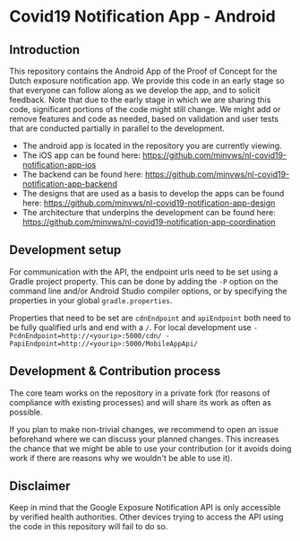 # Covid19 Notification App - Android

## Introduction
This repository contains the Android App of the Proof of Concept for the Dutch exposure notification app. We provide this code in an early stage so that everyone can follow along as we develop the app, and to solicit feedback. Note that due to the early stage in which we are sharing this code, significant portions of the code might still change. We might add or remove features and code as needed, based on validation and user tests that are conducted partially in parallel to the development.

* The android app is located in the repository you are currently viewing.
* The iOS app can be found here: https://github.com/minvws/nl-covid19-notification-app-ios
* The backend can be found here: https://github.com/minvws/nl-covid19-notification-app-backend
* The designs that are used as a basis to develop the apps can be found here: https://github.com/minvws/nl-covid19-notification-app-design
* The architecture that underpins the development can be found here: https://github.com/minvws/nl-covid19-notification-app-coordination

## Development setup
For communication with the API, the endpoint urls need to be set using a Gradle project property. This can be done by adding the `-P` option on the command line and/or Android Studio compiler
options, or by specifying the properties in your global `gradle.properties`.

Properties that need to be set are `cdnEndpoint` and `apiEndpoint` both need to be fully qualified urls and end with a `/`. For local development use `-PcdnEndpoint=http://<yourip>:5000/cdn/ -PapiEndpoint=http://<yourip>:5000/MobileAppApi/` 

## Development & Contribution process

The core team works on the repository in a private fork (for reasons of compliance with existing processes) and will share its work as often as possible.

If you plan to make non-trivial changes, we recommend to open an issue beforehand where we can discuss your planned changes.
This increases the chance that we might be able to use your contribution (or it avoids doing work if there are reasons why we wouldn't be able to use it).

## Disclaimer
Keep in mind that the Google Exposure Notification API is only accessible by verified health authorities. Other devices trying to access the API using the code in this repository will fail to do so.
